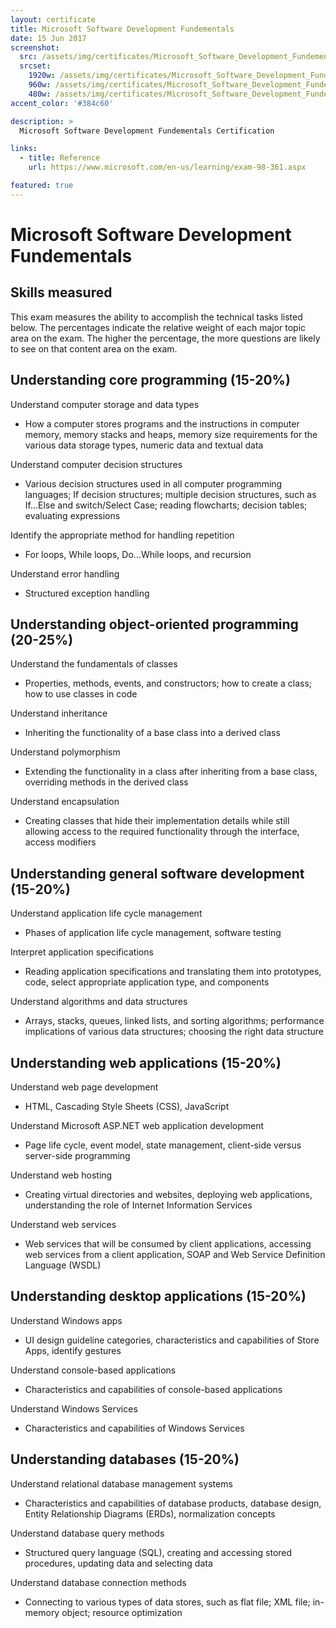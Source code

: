 ```yaml
---
layout: certificate
title: Microsoft Software Development Fundementals
date: 15 Jun 2017
screenshot:
  src: /assets/img/certificates/Microsoft_Software_Development_Fundementals/srcset@0,25x.jpg
  srcset:
    1920w: /assets/img/certificates/Microsoft_Software_Development_Fundementals/srcset@1x.jpg
    960w: /assets/img/certificates/Microsoft_Software_Development_Fundementals/srcset@0,5x.jpg
    480w: /assets/img/certificates/Microsoft_Software_Development_Fundementals/srcset@0,25x.jpg
accent_color: '#384c60'

description: >
  Microsoft Software Development Fundementals Certification

links:
  - title: Reference
    url: https://www.microsoft.com/en-us/learning/exam-98-361.aspx

featured: true
---
```


# Microsoft Software Development Fundementals

## Skills measured

This exam measures the ability to accomplish the technical tasks listed below. The percentages indicate the relative weight of each major topic area on the exam. The higher the percentage, the more questions are likely to see on that content area on the exam.

## Understanding core programming (15-20%)

Understand computer storage and data types
* How a computer stores programs and the instructions in computer memory, memory stacks and heaps, memory size requirements for the various data storage types, numeric data and textual data

Understand computer decision structures
* Various decision structures used in all computer programming languages; If decision structures; multiple decision structures, such as If…Else and switch/Select Case; reading flowcharts; decision tables; evaluating expressions

Identify the appropriate method for handling repetition
* For loops, While loops, Do...While loops, and recursion

Understand error handling
* Structured exception handling

## Understanding object-oriented programming (20-25%)

Understand the fundamentals of classes
* Properties, methods, events, and constructors; how to create a class; how to use classes in code

Understand inheritance
* Inheriting the functionality of a base class into a derived class

Understand polymorphism
* Extending the functionality in a class after inheriting from a base class, overriding methods in the derived class

Understand encapsulation
* Creating classes that hide their implementation details while still allowing access to the required functionality through the interface, access modifiers

## Understanding general software development (15-20%)

Understand application life cycle management
* Phases of application life cycle management, software testing

Interpret application specifications
* Reading application specifications and translating them into prototypes, code, select appropriate application type, and components

Understand algorithms and data structures
* Arrays, stacks, queues, linked lists, and sorting algorithms; performance implications of various data structures; choosing the right data structure

## Understanding web applications (15-20%)

Understand web page development
* HTML, Cascading Style Sheets (CSS), JavaScript

Understand Microsoft ASP.NET web application development
* Page life cycle, event model, state management, client-side versus server-side programming

Understand web hosting
* Creating virtual directories and websites, deploying web applications, understanding the role of Internet Information Services

Understand web services
* Web services that will be consumed by client applications, accessing web services from a client application, SOAP and Web Service Definition Language (WSDL)

## Understanding desktop applications (15-20%)

Understand Windows apps
* UI design guideline categories, characteristics and capabilities of Store Apps, identify gestures

Understand console-based applications
* Characteristics and capabilities of console-based applications

Understand Windows Services
* Characteristics and capabilities of Windows Services

## Understanding databases (15-20%)

Understand relational database management systems
* Characteristics and capabilities of database products, database design, Entity Relationship Diagrams (ERDs), normalization concepts

Understand database query methods
* Structured query language (SQL), creating and accessing stored procedures, updating data and selecting data

Understand database connection methods
* Connecting to various types of data stores, such as flat file; XML file; in-memory object; resource optimization
